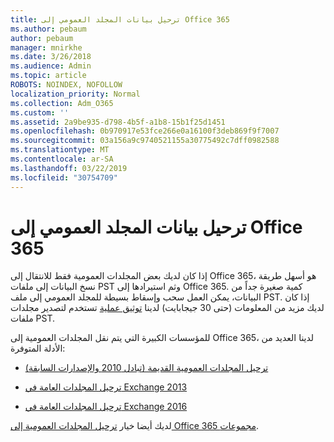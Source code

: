 ```yaml
---
title: ترحيل بيانات المجلد العمومي إلى Office 365
ms.author: pebaum
author: pebaum
manager: mnirkhe
ms.date: 3/26/2018
ms.audience: Admin
ms.topic: article
ROBOTS: NOINDEX, NOFOLLOW
localization_priority: Normal
ms.collection: Adm_O365
ms.custom: ''
ms.assetid: 2a9be935-d798-4b5f-a1b8-15b1f25d1451
ms.openlocfilehash: 0b970917e53fce266e0a16100f3deb869f9f7007
ms.sourcegitcommit: 03a156a9c9740521155a30775492c7dff0982588
ms.translationtype: MT
ms.contentlocale: ar-SA
ms.lasthandoff: 03/22/2019
ms.locfileid: "30754709"
---
```

# <a name="migrate-public-folder-data-to-office-365"></a>ترحيل بيانات المجلد العمومي إلى Office 365

إذا كان لديك بعض المجلدات العمومية فقط للانتقال إلى Office 365، هو أسهل طريقة نسخ البيانات إلى ملفات PST وثم استيرادها إلى Office 365. كمية صغيرة جداً من البيانات، يمكن العمل سحب وإسقاط بسيطة للمجلد العمومي إلى ملف PST. إذا كان لديك مزيد من المعلومات (حتى 30 جيجابايت) لدينا [توثيق عملية](https://technet.microsoft.com/library/dn874017%28v=exchg.150%29.aspx#PSTMigrate) تستخدم لتصدير مجلدات ملفات PST. 
  
للمؤسسات الكبيرة التي يتم نقل المجلدات العمومية إلى Office 365، لدينا العديد من الأدلة المتوفرة:
  
- [ترحيل المجلدات العمومية القديمة (تبادل 2010 والإصدارات السابقة)](https://technet.microsoft.com/library/dn874017%28v=exchg.150%29.aspx)
    
- [ترحيل المجلدات العامة في Exchange 2013](https://technet.microsoft.com/library/mt798260%28v=exchg.150%29.aspx)
    
- [ترحيل المجلدات العامة في Exchange 2016](https://technet.microsoft.com/library/mt798260%28v=exchg.160%29.aspx)
    
لديك أيضا خيار [ترحيل المجلدات العمومية إلى Office 365 مجموعات](https://technet.microsoft.com/library/mt843872%28v=exchg.150%29.aspx).
  

